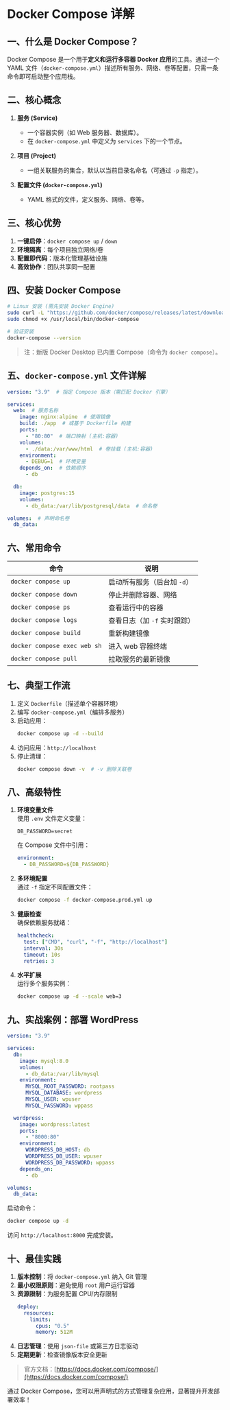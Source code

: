 # Docker Compose 详解

## 一、什么是 Docker Compose？

Docker Compose 是一个用于**定义和运行多容器 Docker 应用**的工具。通过一个 YAML 文件（`docker-compose.yml`）描述所有服务、网络、卷等配置，只需一条命令即可启动整个应用栈。

## 二、核心概念

1. **服务 (Service)**  
   - 一个容器实例（如 Web 服务器、数据库）。
   - 在 `docker-compose.yml` 中定义为 `services` 下的一个节点。

2. **项目 (Project)**  
   - 一组关联服务的集合，默认以当前目录名命名（可通过 `-p` 指定）。

3. **配置文件 (`docker-compose.yml`)**  
   - YAML 格式的文件，定义服务、网络、卷等。

## 三、核心优势

1. **一键启停**：`docker compose up` / `down`
2. **环境隔离**：每个项目独立网络/卷
3. **配置即代码**：版本化管理基础设施
4. **高效协作**：团队共享同一配置

## 四、安装 Docker Compose

```bash
# Linux 安装 (需先安装 Docker Engine)
sudo curl -L "https://github.com/docker/compose/releases/latest/download/docker-compose-$(uname -s)-$(uname -m)" -o /usr/local/bin/docker-compose
sudo chmod +x /usr/local/bin/docker-compose

# 验证安装
docker-compose --version
```

> 注：新版 Docker Desktop 已内置 Compose（命令为 `docker compose`）。

## 五、`docker-compose.yml` 文件详解

```yaml
version: "3.9"  # 指定 Compose 版本（需匹配 Docker 引擎）

services:
  web:  # 服务名称
    image: nginx:alpine  # 使用镜像
    build: ./app  # 或基于 Dockerfile 构建
    ports:
      - "80:80"  # 端口映射 (主机:容器)
    volumes:
      - ./data:/var/www/html  # 卷挂载 (主机:容器)
    environment:
      - DEBUG=1  # 环境变量
    depends_on:  # 依赖顺序
      - db

  db:
    image: postgres:15
    volumes:
      - db_data:/var/lib/postgresql/data  # 命名卷

volumes:  # 声明命名卷
  db_data:
```

## 六、常用命令

| 命令                           | 说明                |
| ---------------------------- | ----------------- |
| `docker compose up`          | 启动所有服务（后台加 `-d`）  |
| `docker compose down`        | 停止并删除容器、网络        |
| `docker compose ps`          | 查看运行中的容器          |
| `docker compose logs`        | 查看日志（加 `-f` 实时跟踪） |
| `docker compose build`       | 重新构建镜像            |
| `docker compose exec web sh` | 进入 web 容器终端       |
| `docker compose pull`        | 拉取服务的最新镜像         |


## 七、典型工作流

1. 定义 `Dockerfile`（描述单个容器环境）
2. 编写 `docker-compose.yml`（编排多服务）
3. 启动应用：
   ```bash
   docker compose up -d --build
   ```
4. 访问应用：`http://localhost`
5. 停止清理：
   ```bash
   docker compose down -v  # -v 删除关联卷
   ```


## 八、高级特性

1. **环境变量文件**  
   使用 `.env` 文件定义变量：
   ```env
   DB_PASSWORD=secret
   ```
   在 Compose 文件中引用：
   ```yaml
   environment:
     - DB_PASSWORD=${DB_PASSWORD}
   ```

2. **多环境配置**  
   通过 `-f` 指定不同配置文件：
   ```bash
   docker compose -f docker-compose.prod.yml up
   ```

3. **健康检查**  
   确保依赖服务就绪：
   ```yaml
   healthcheck:
     test: ["CMD", "curl", "-f", "http://localhost"]
     interval: 30s
     timeout: 10s
     retries: 3
   ```

4. **水平扩展**  
   运行多个服务实例：
   ```bash
   docker compose up -d --scale web=3
   ```

## 九、实战案例：部署 WordPress

```yaml
version: "3.9"

services:
  db:
    image: mysql:8.0
    volumes:
      - db_data:/var/lib/mysql
    environment:
      MYSQL_ROOT_PASSWORD: rootpass
      MYSQL_DATABASE: wordpress
      MYSQL_USER: wpuser
      MYSQL_PASSWORD: wppass

  wordpress:
    image: wordpress:latest
    ports:
      - "8000:80"
    environment:
      WORDPRESS_DB_HOST: db
      WORDPRESS_DB_USER: wpuser
      WORDPRESS_DB_PASSWORD: wppass
    depends_on:
      - db

volumes:
  db_data:
```

启动命令：

```bash
docker compose up -d
```

访问 `http://localhost:8000` 完成安装。

## 十、最佳实践

1. **版本控制**：将 `docker-compose.yml` 纳入 Git 管理
2. **最小权限原则**：避免使用 `root` 用户运行容器
3. **资源限制**：为服务配置 CPU/内存限制
   ```yaml
   deploy:
     resources:
       limits:
         cpus: "0.5"
         memory: 512M
   ```
4. **日志管理**：使用 `json-file` 或第三方日志驱动
5. **定期更新**：检查镜像版本安全更新

> 官方文档：[https://docs.docker.com/compose/](https://docs.docker.com/compose/)

通过 Docker Compose，您可以用声明式的方式管理复杂应用，显著提升开发部署效率！